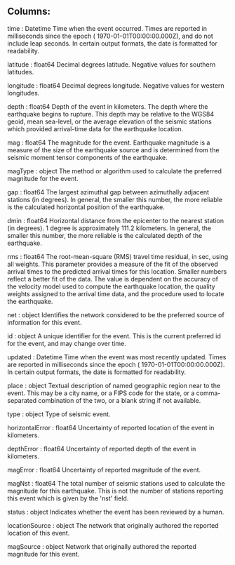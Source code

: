 Columns:
-------

time : Datetime
        Time when the event occurred. Times are reported in milliseconds since the epoch ( 1970-01-01T00:00:00.000Z), and do not include leap seconds. In certain output formats, the date is formatted for readability.

latitude : float64
        Decimal degrees latitude. Negative values for southern latitudes.

longitude : float64
        Decimal degrees longitude. Negative values for western longitudes.

depth : float64
        Depth of the event in kilometers. The depth where the earthquake begins to rupture. This depth may be relative to the WGS84 geoid, mean sea-level, or the average elevation of the seismic stations which provided arrival-time data for the earthquake location.

mag : float64
        The magnitude for the event. Earthquake magnitude is a measure of the size of the earthquake source and is determined from the seismic moment tensor components of the earthquake.

magType : object
        The method or algorithm used to calculate the preferred magnitude for the event.

gap : float64
        The largest azimuthal gap between azimuthally adjacent stations (in degrees). In general, the smaller this number, the more reliable is the calculated horizontal position of the earthquake.

dmin : float64
        Horizontal distance from the epicenter to the nearest station (in degrees). 1 degree is approximately 111.2 kilometers. In general, the smaller this number, the more reliable is the calculated depth of the earthquake.

rms : float64
        The root-mean-square (RMS) travel time residual, in sec, using all weights. This parameter provides a measure of the fit of the observed arrival times to the predicted arrival times for this location. Smaller numbers reflect a better fit of the data. The value is dependent on the accuracy of the velocity model used to compute the earthquake location, the quality weights assigned to the arrival time data, and the procedure used to locate the earthquake.

net : object
        Identifies the network considered to be the preferred source of information for this event.

id : object
        A unique identifier for the event. This is the current preferred id for the event, and may change over time.

updated : Datetime
        Time when the event was most recently updated. Times are reported in milliseconds since the epoch ( 1970-01-01T00:00:00.000Z). In certain output formats, the date is formatted for readability.

place : object
        Textual description of named geographic region near to the event. This may be a city name, or a FIPS code for the state, or a comma-separated combination of the two, or a blank string if not available.

type : object
        Type of seismic event.

horizontalError : float64
        Uncertainty of reported location of the event in kilometers.

depthError : float64
        Uncertainty of reported depth of the event in kilometers.

magError : float64
        Uncertainty of reported magnitude of the event.

magNst : float64
        The total number of seismic stations used to calculate the magnitude for this earthquake. This is not the number of stations reporting this event which is given by the 'nst' field.

status : object
        Indicates whether the event has been reviewed by a human.

locationSource : object
        The network that originally authored the reported location of this event.

magSource : object
        Network that originally authored the reported magnitude for this event.